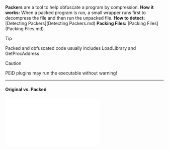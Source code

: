 **Packers** are a tool to help obfuscate a program by compression.
**How it works:** When a packed program is run, a small wrapper runs first to decompress the file and then run the unpacked file. 
**How to detect:** [Detecting Packers](Detecting Packers.md)
**Packing Files:** [Packing Files](Packing Files.md)

> [!TIP]
> Packed and obfuscated code usually includes LoadLibrary and GetProcAddress 

> [!caution] 
> PEiD plugins may run the executable without warning!


---
#### Original vs. Packed
![image-30.png|388x197](image-30.png|388x197.md)
